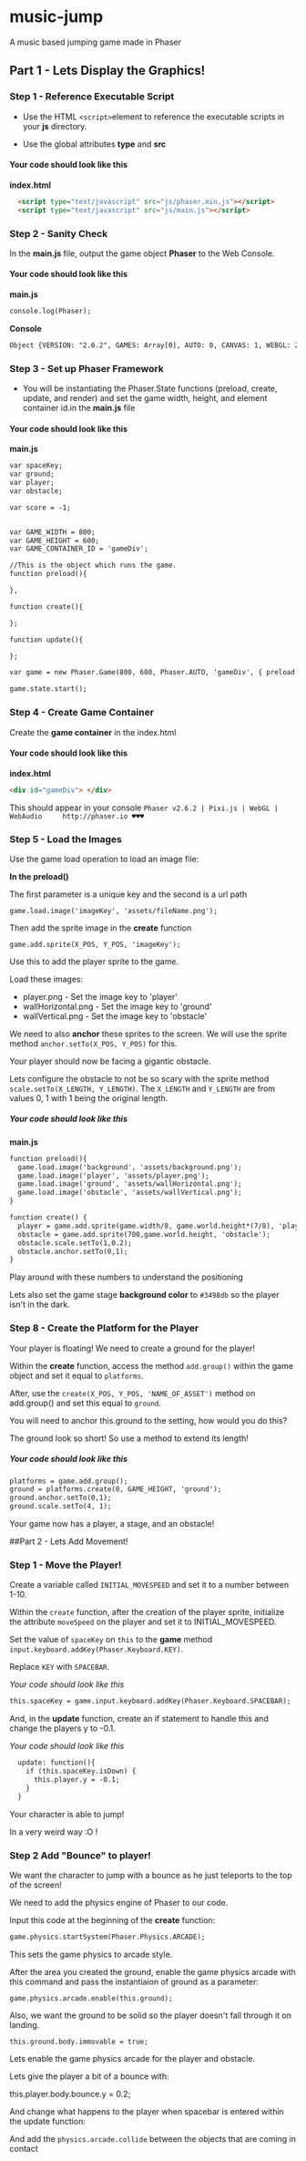 # music-jump
A music based jumping game made in Phaser

## Part 1 - Lets Display the Graphics!

### Step 1 - Reference Executable Script

+ Use the HTML ```<script>```element to reference the executable scripts in your **js** directory.

+ Use the global attributes **type** and **src**

#### Your code should look like this

**index.html**
```html
  <script type="text/javascript" src="js/phaser.min.js"></script>
  <script type="text/javascript" src="js/main.js"></script>
```

### Step 2 - Sanity Check

In the **main.js** file, output the game object **Phaser** to the Web Console.

#### Your code should look like this

**main.js**

```html
console.log(Phaser);
```

**Console**

```html
Object {VERSION: "2.6.2", GAMES: Array[0], AUTO: 0, CANVAS: 1, WEBGL: 2…}
```

### Step 3 - Set up Phaser Framework

+ You will be instantiating the Phaser.State functions (preload, create, update, and render) and set the game width, height, and element container id.in the **main.js** file

#### Your code should look like this

**main.js**

```html
var spaceKey;
var ground;
var player;
var obstacle;

var score = -1;


var GAME_WIDTH = 800;
var GAME_HEIGHT = 600;
var GAME_CONTAINER_ID = 'gameDiv';

//This is the object which runs the game.
function preload(){

},

function create(){

};

function update(){

};

var game = new Phaser.Game(800, 600, Phaser.AUTO, 'gameDiv', { preload: preload, create: create });

game.state.start();
```

### Step 4 - Create Game Container
Create the **game container** in the index.html

#### Your code should look like this

**index.html**

```html
<div id="gameDiv"> </div>
```

This should appear in your console
```Phaser v2.6.2 | Pixi.js | WebGL | WebAudio     http://phaser.io ♥♥♥```

### Step 5 - Load the Images
Use the game load operation to load an image file:

**In the preload()**

The first parameter is a unique key and the second is a url path

```game.load.image('imageKey', 'assets/fileName.png');```

Then add the sprite image in the **create** function

```game.add.sprite(X_POS, Y_POS, 'imageKey');```

Use this to add the player sprite to the game.

Load these images:
+ player.png - Set the image key to 'player'
+ wallHorizontal.png - Set the image key to 'ground'
+ wallVertical.png - Set the image key to 'obstacle'

We need to also **anchor** these sprites to the screen. We will use the sprite method `anchor.setTo(X_POS, Y_POS)` for this.

Your player should now be facing a gigantic obstacle.

Lets configure the obstacle to not be so scary with the sprite method `scale.setTo(X_LENGTH, Y_LENGTH)`. The `X_LENGTH` and `Y_LENGTH` are from values 0, 1 with 1 being the original length.

##### Your code should look like this

**main.js**

```html
function preload(){
  game.load.image('background', 'assets/background.png');
  game.load.image('player', 'assets/player.png');
  game.load.image('ground', 'assets/wallHorizontal.png');
  game.load.image('obstacle', 'assets/wallVertical.png');
}

function create() {
  player = game.add.sprite(game.width/8, game.world.height*(7/8), 'player');
  obstacle = game.add.sprite(700,game.world.height, 'obstacle');
  obstacle.scale.setTo(1,0.2);
  obstacle.anchor.setTo(0,1);
}
```

Play around with these numbers to understand the positioning

Lets also set the game stage **background color** to `#3498db` so the player isn't in the dark.

### Step 8 - Create the Platform for the Player

Your player is floating! We need to create a ground for the player!

Within the **create** function, access the method `add.group()` within the game object and set it equal to `platforms`.

After, use the `create(X_POS, Y_POS, 'NAME_OF_ASSET')` method on add.group() and set this equal to `ground`.

You will need to anchor this.ground to the setting, how would you do this?

The ground look so short! So use a method to extend its length!

##### Your code should look like this
```html
platforms = game.add.group();
ground = platforms.create(0, GAME_HEIGHT, 'ground');
ground.anchor.setTo(0,1);
ground.scale.setTo(4, 1);
```

Your game now has a player, a stage, and an obstacle!

##Part 2 - Lets Add Movement!

### Step 1 - Move the Player!
Create a variable called `INITIAL_MOVESPEED` and set it to a number between 1-10.

Within the `create` function, after the creation of the player sprite, initialize the attribute `moveSpeed` on the player and set it to INITIAL_MOVESPEED.

Set the value of `spaceKey` on `this` to the **game** method `input.keyboard.addKey(Phaser.Keyboard.KEY)`.

Replace `KEY` with `SPACEBAR`.

_Your code should look like this_
```html
this.spaceKey = game.input.keyboard.addKey(Phaser.Keyboard.SPACEBAR);
```

And, in the **update** function, create an if statement to handle this and change the players y to -0.1.

_Your code should look like this_
```html
  update: function(){
    if (this.spaceKey.isDown) {
      this.player.y = -0.1;
    }
  }
```

Your character is able to jump!

In a very weird way :O !

### Step 2 Add "Bounce" to player!
We want the character to jump with a bounce as he just teleports to the top of the screen!

We need to add the physics engine of Phaser to our code.

Input this code at the beginning of the **create** function:
```html
game.physics.startSystem(Phaser.Physics.ARCADE);
```

This sets the game physics to arcade style.

After the area you created the ground, enable the game physics arcade with this command and pass the instantiaion of ground as a parameter:

```game.physics.arcade.enable(this.ground);```

Also, we want the ground to be solid so the player doesn't fall through it on landing.

```this.ground.body.immovable = true;```

Lets enable the game physics arcade for the player and obstacle.

Lets give the player a bit of a bounce with:

this.player.body.bounce.y = 0.2;

And change what happens to the player when spacebar is entered within the update function:

And add the `physics.arcade.collide` between the objects that are coming in contact
